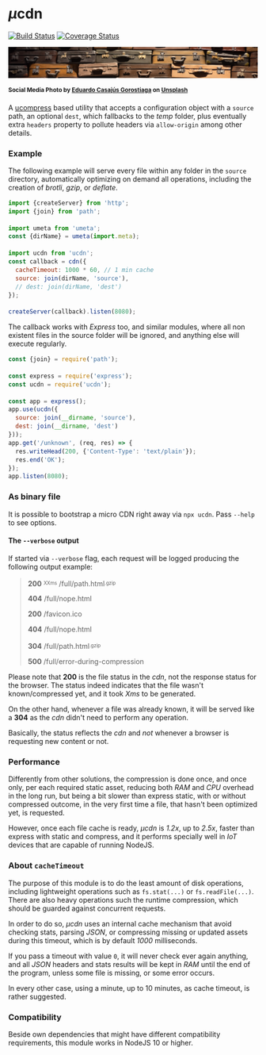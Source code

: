 # <em>µ</em>cdn

[![Build Status](https://travis-ci.com/WebReflection/ucdn.svg?branch=master)](https://travis-ci.com/WebReflection/ucdn) [![Coverage Status](https://coveralls.io/repos/github/WebReflection/ucdn/badge.svg?branch=master)](https://coveralls.io/github/WebReflection/ucdn?branch=master)

![delivering packages](./test/ucdn.jpg)

<sup>**Social Media Photo by [Eduardo Casajús Gorostiaga](https://unsplash.com/@eduardo_cg) on [Unsplash](https://unsplash.com/)**</sup>

A [ucompress](https://github.com/WebReflection/ucompress#readme) based utility that accepts a configuration object with a `source` path, an optional `dest`, which fallbacks to the _temp_ folder, plus eventually extra `headers` property to pollute headers via `allow-origin` among other details.


### Example

The following example will serve every file within any folder in the `source` directory, automatically optimizing on demand all operations, including the creation of _brotli_, _gzip_, or _deflate_.

```js
import {createServer} from 'http';
import {join} from 'path';

import umeta from 'umeta';
const {dirName} = umeta(import.meta);

import ucdn from 'ucdn';
const callback = cdn({
  cacheTimeout: 1000 * 60, // 1 min cache
  source: join(dirName, 'source'),
  // dest: join(dirName, 'dest')
});

createServer(callback).listen(8080);
```

The callback works with _Express_ too, and similar modules, where all non existent files in the source folder will be ignored, and anything else will execute regularly.

```js
const {join} = require('path');

const express = require('express');
const ucdn = require('ucdn');

const app = express();
app.use(ucdn({
  source: join(__dirname, 'source'),
  dest: join(__dirname, 'dest')
}));
app.get('/unknown', (req, res) => {
  res.writeHead(200, {'Content-Type': 'text/plain'});
  res.end('OK');
});
app.listen(8080);

```



### As binary file

It is possible to bootstrap a micro CDN right away via `npx ucdn`. Pass `--help` to see options.

#### The `--verbose` output

If started via `--verbose` flag, each request will be logged producing the following output example:

> **200** <sup><sub>XXms</sub></sup> /full/path.html<sup><sub>.gzip</sub></sup>
>
> **404** /full/nope.html
>
> **200** /favicon.ico
>
> **404** /full/nope.html
>
> **304** /full/path.html<sup><sub>.gzip</sub></sup>
>
> **500** /full/error-during-compression

Please note that **200** is the file status in the *cdn*, not the response status for the browser. The status indeed indicates that the file wasn't known/compressed yet, and it took *Xms* to be generated.

On the other hand, whenever a file was already known, it will be served like a **304** as the *cdn* didn't need to perform any operation.

Basically, the status reflects the *cdn* and *not* whenever a browser is requesting new content or not.


### Performance

Differently from other solutions, the compression is done once, and once only, per each required static asset, reducing both _RAM_ and _CPU_ overhead in the long run, but being a bit slower than express static, with or without compressed outcome, in the very first time a file, that hasn't been optimized yet, is requested.

However, once each file cache is ready, _µcdn_ is _1.2x_, up to _2.5x_, faster than express with static and compress, and it performs specially well in _IoT_ devices that are capable of running NodeJS.



### About `cacheTimeout`

The purpose of this module is to do the least amount of disk operations, including lightweight operations such as `fs.stat(...)` or `fs.readFile(...)`.
There are also heavy operations such the runtime compression, which should be guarded against concurrent requests.

In order to do so, _µcdn_ uses an internal cache mechanism that avoid checking stats, parsing _JSON_, or compressing missing or updated assets during this timeout, which is by default _1000_ milliseconds.

If you pass a timeout with value `0`, it will never check ever again anything, and all _JSON_ headers and stats results will be kept in _RAM_ until the end of the program, unless some file is missing, or some error occurs.

In every other case, using a minute, up to 10 minutes, as cache timeout, is rather suggested.



### Compatibility

Beside own dependencies that might have different compatibility requirements, this module works in NodeJS 10 or higher.
